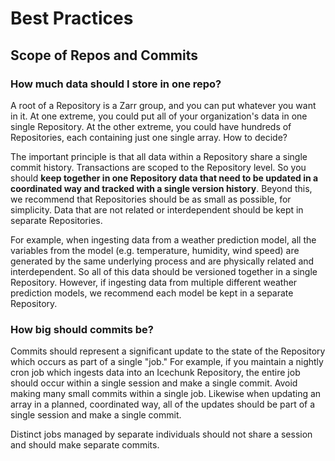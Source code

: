 # Best Practices

## Scope of Repos and Commits

### How much data should I store in one repo?

A root of a Repository is a Zarr group, and you can put whatever you want in it.
At one extreme, you could put all of your organization's data in one single Repository.
At the other extreme, you could have hundreds of Repositories, each containing just one single array.
How to decide?

The important principle is that all data within a Repository share a single commit history.
Transactions are scoped to the Repository level. So you should
**keep together in one Repository data that need to be updated in a coordinated way
and tracked with a single version history**.
Beyond this, we recommend that Repositories should be as small as possible, for simplicity.
Data that are not related or interdependent should be kept in separate Repositories.

For example, when ingesting data from a weather prediction model, all the variables from the model
(e.g. temperature, humidity, wind speed) are generated by the same underlying process and
are physically related and interdependent. So all of this data should be versioned together in a single Repository.
However, if ingesting data from multiple different weather prediction models, we recommend each model
be kept in a separate Repository.

### How big should commits be?

Commits should represent a significant update to the state of the Repository which occurs as part of a single "job."
For example, if you maintain a nightly cron job which ingests data into an Icechunk Repository, the entire job should
occur within a single session and make a single commit. Avoid making many small commits within a single job.
Likewise when updating an array in a planned, coordinated way, all of the updates should be part of a single
session and make a single commit.

Distinct jobs managed by separate individuals should not share a session and should make separate commits.
